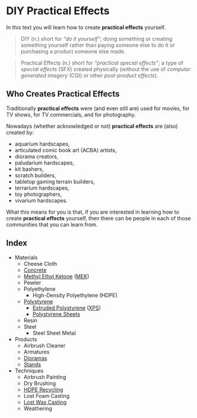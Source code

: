 # DIY Practical Effects

In this text you will learn how to create **practical effects** yourself.

> DIY (n.) short for _“do it yourself”_;
> doing something or creating something yourself rather than paying someone else to do it or purchasing a product someone else made.

> Practical Effects (n.) short for _“practical special effects”_;
> a type of _special effects_ (SFX) created physically (without the use of _computer generated imagery_ (CGI) or other _post-product effects_).

## Who Creates Practical Effects

Traditionally **practical effects** were (and even still are) used for movies, for TV shows, for TV commercials, and for photography.

Nowadays (whether acknowledged or not) **practical effects** are (also) created by:
* aquarium hardscapes,
* articulated comic book art (ACBA) artists,
* diorama creators,
* paludarium hardscapes,
* kit bashers,
* scratch builders,
* tabletop gaming terrain builders,
* terrarium hardscapes,
* toy photographers,
* vivarium hardscapes.

What this means for you is that, if you are interested in learning how to create **practical effects** yourself,
then there can be people in each of those communities that you can learn from.

## Index
* Materials
  * Cheese Cloth
  * [Concrete](section/concrete/README.md)
  * [Methyl Ethyl Ketone](section/mek/README.md) ([MEK](section/mek/README.md))
  * Pewter
  * Polyethylene
    * High-Density Polyethylene (HDPE)
  * [Polystyrene](section/polystyrene/README.md)
    * [Extruded Polystyrene](section/extruded-polystyrene/README.md) ([XPS](section/extruded-polystyrene/README.md))
    * [Polystyrene Sheets](section/polystyrene-sheets/README.md)
  * Resin
  * Steel
    * Steel Sheet Metal
* Products
  * Airbrush Cleaner
  * Armatures
  * [Dioramas](section/dioramas/README.md)
  * [Stands](section/stands/README.md)
* Techniques
  * Airbrush Painting
  * Dry Brushing
  * [HDPE Recycling](section/hdpe-recycling/README.md)
  * Lost Foam Casting
  * [Lost Wax Casting](section/lost-wax-casting/README.md)
  * Weathering
